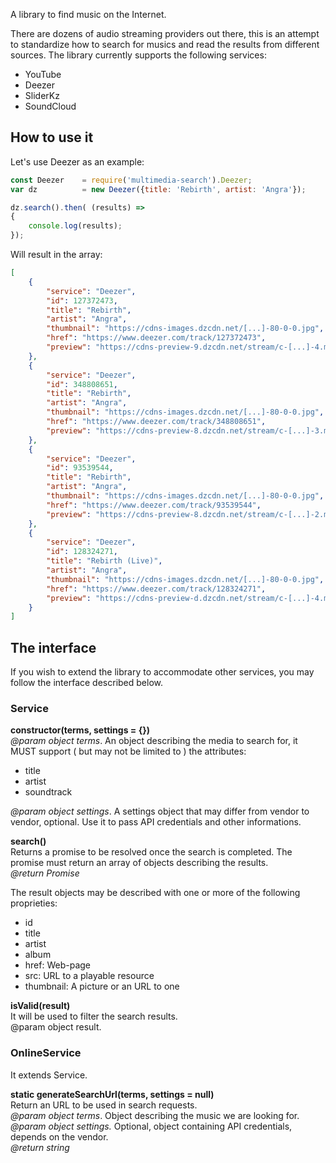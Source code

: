 A library to find music on the Internet.

There are dozens of audio streaming providers out there, this is an attempt to standardize how to search for musics and read the results from different sources. The library currently supports the following services:

- YouTube
- Deezer
- SliderKz
- SoundCloud

## How to use it

Let's use Deezer as an example:

```js
const Deezer    = require('multimedia-search').Deezer;
var dz          = new Deezer({title: 'Rebirth', artist: 'Angra'});

dz.search().then( (results) =>
{
    console.log(results);
});
```

Will result in the array:

```json
[
    {
        "service": "Deezer",
        "id": 127372473,
        "title": "Rebirth",
        "artist": "Angra",
        "thumbnail": "https://cdns-images.dzcdn.net/[...]-80-0-0.jpg",
        "href": "https://www.deezer.com/track/127372473",
        "preview": "https://cdns-preview-9.dzcdn.net/stream/c-[...]-4.mp3"
    },
    {
        "service": "Deezer",
        "id": 348808651,
        "title": "Rebirth",
        "artist": "Angra",
        "thumbnail": "https://cdns-images.dzcdn.net/[...]-80-0-0.jpg",
        "href": "https://www.deezer.com/track/348808651",
        "preview": "https://cdns-preview-8.dzcdn.net/stream/c-[...]-3.mp3"
    },
    {
        "service": "Deezer",
        "id": 93539544,
        "title": "Rebirth",
        "artist": "Angra",
        "thumbnail": "https://cdns-images.dzcdn.net/[...]-80-0-0.jpg",
        "href": "https://www.deezer.com/track/93539544",
        "preview": "https://cdns-preview-8.dzcdn.net/stream/c-[...]-2.mp3"
    },
    {
        "service": "Deezer",
        "id": 128324271,
        "title": "Rebirth (Live)",
        "artist": "Angra",
        "thumbnail": "https://cdns-images.dzcdn.net/[...]-80-0-0.jpg",
        "href": "https://www.deezer.com/track/128324271",
        "preview": "https://cdns-preview-d.dzcdn.net/stream/c-[...]-4.mp3"
    }
]
```

## The interface

If you wish to extend the library to accommodate other services, you may follow the interface described below.

### Service

**constructor(terms, settings = {})**  
*@param object terms*. An object describing the media to search for, it MUST support ( but may not be limited to ) the attributes: 

- title
- artist
- soundtrack

*@param object settings*. A settings object that may differ from vendor to vendor, optional. Use it to pass API credentials and other informations.

**search()**  
Returns a promise to be resolved once the search is completed. The promise must return an array of objects describing the results.  
*@return Promise*

The result objects may be described with one or more of the following proprieties:

- id
- title
- artist
- album
- href: Web-page
- src: URL to a playable resource
- thumbnail: A picture or an URL to one

**isValid(result)**  
It will be used to filter the search results.  
@param object result. 

### OnlineService

It extends Service.

**static generateSearchUrl(terms, settings = null)**  
Return an URL to be used in search requests.   
*@param object terms*. Object describing the music we are looking for.  
*@param object settings.* Optional, object containing API credentials, depends on the vendor.  
*@return string*






